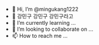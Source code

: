 - 👋 Hi, I’m @mingukang1222
- 👀 강민구 강민구 강민구라고
- 🌱 I’m currently learning ...
- 💞️ I’m looking to collaborate on ...
- 📫 How to reach me ...

<!---
mingukang1222/mingukang1222 is a ✨ special ✨ repository because its `README.md` (this file) appears on your GitHub profile.
You can click the Preview link to take a look at your changes.
--->
